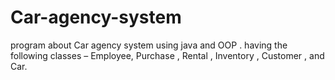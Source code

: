 # Car-agency-system
program about Car agency system using java and OOP . having the following classes – Employee, Purchase , Rental , Inventory , Customer ,  and Car.
